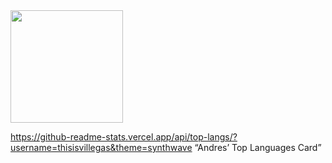<img height="180em" src="https://github-readme-stats.vercel.app/api?username=antistereotip&show_icons=true&hide_border=true&&count_private=true&include_all_commits=true" />

https://github-readme-stats.vercel.app/api/top-langs/?username=thisisvillegas&theme=synthwave “Andres’ Top Languages Card”
